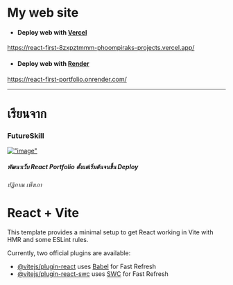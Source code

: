 # My web site
 - #### Deploy web with [Vercel](https://vercel.com/)
  https://react-first-8zxpztmmm-phoompiraks-projects.vercel.app/

 - #### Deploy web with [Render](https://render.com/)
  https://react-first-portfolio.onrender.com/

<hr>

# เรียนจาก
### FutureSkill
[!["image"](https://assets.futureskill.co/course/3c3ef862-da8c-4941-ba35-d0ef1e166079.jpg)](https://learn.futureskill.co/learning/course/846?currentUrl=https%3A%2F%2Ffutureskill.co%2F%3Fs%3DReact&_gl=1*viv323*_gcl_aw*R0NMLjE3MDcyMjYzODUuQ2owS0NRaUF6b2V1QmhEcUFSSXNBTWRIMTRFX3pJbEo1UUtKVnI4U0VGbnFxX0lERTBwT29PeVNQQUgxNmxKV0MxcHI5ZDlUWlkyXzFXRWFBb3o3RUFMd193Y0I.*_gcl_au*NjUwOTY4ODQ1LjE3MDY3Nzk1ODY.)
##### พัฒนาเว็บ React Portfolio ตั้งแต่เริ่มต้นจนขึ้น Deploy
###### ปฏิภาณ เพ็งเภา



# React + Vite

This template provides a minimal setup to get React working in Vite with HMR and some ESLint rules.

Currently, two official plugins are available:

- [@vitejs/plugin-react](https://github.com/vitejs/vite-plugin-react/blob/main/packages/plugin-react/README.md) uses [Babel](https://babeljs.io/) for Fast Refresh
- [@vitejs/plugin-react-swc](https://github.com/vitejs/vite-plugin-react-swc) uses [SWC](https://swc.rs/) for Fast Refresh
